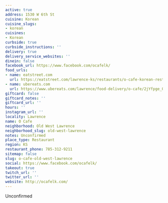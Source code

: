 ```yaml
---
active: true
address: 1530 W 6th St
cuisine: Korean
cuisine_slugs:
- korean
cuisines:
- Korean
curbside: true
curbside_instructions: ''
delivery: true
delivery_service_websites: ''
dinein: false
facebook_url: https://www.facebook.com/ocafelk/
food_urls:
- name: eatstreet.com
  url: https://eatstreet.com/lawrence-ks/restaurants/o-cafe-korean-restaurant
- name: ubereats.com
  url: https://www.ubereats.com/lawrence/food-delivery/o-cafe/2jYfpge_Q3KHWBolkq_3UA
giftcard: false
giftcard_notes: ''
giftcard_url: ''
hours: ''
instagram_url: ''
locality: Lawrence
name: O Cafe
neighborhood: Old West Lawrence
neighborhood_slug: old-west-lawrence
notes: Unconfirmed
place_type: Restaurant
region: KS
restaurant_phone: 785-312-9211
sitemap: false
slug: o-cafe-old-west-lawrence
social: https://www.facebook.com/ocafelk/
takeout: true
twitch_url: ''
twitter_url: ''
website: http://ocafelk.com/
---
```


Unconfirmed